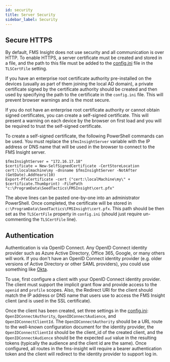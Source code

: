 ```yaml
---
id: security
title: Server Security
sidebar_label: Security
---
```


## Secure HTTPS

By default, FMS Insight does not use security and all communication is over HTTP.
To enable HTTPS, a server certificate must be created and stored in a file, and the
path to this file must be added to the [config.ini](server-config.md) file in the `TLSCertFile` setting.

If you have an enterprise root certificate authority pre-installed on the
devices (usually as part of them joining the local AD domain), a private
certificate signed by the certificate authority should be created and then
used by specifying the path to the certificate in the `config.ini` file.
This will prevent browser warnings and is the most secure.

If you do not have an enterprise root certificate authority or cannot obtain
signed certificates, you can create a self-signed certificate. This will present
a warning on each device by the browser on first load and you will be required to
trust the self-signed certificate.

To create a self-signed certificate, the following PowerShell commands can be used.
You must replace the `$fmsInsightServer` variable with the IP address or DNS name that
will be used in the browser to connect to the FMS Insight server.

```
$fmsInsightServer = "172.16.17.18"
$certificate = New-SelfSignedCertificate -CertStoreLocation cert:\localmachine\my -dnsname $fmsInsightServer -NotAfter (GetDate).AddYears(10)
Export-PfxCertificate -cert ("cert:\localMachine\my\" + $certificate.Thumbprint) -FilePath "c:\ProgramData\SeedTactics\FMSInsight\cert.pfx"
```

The above lines can be pasted one-by-one into an administrator PowerShell. Once completed,
the certificate will be stored in `c:\ProgramData\SeedTactics\FMSInsight\cert.pfx`. This path
should be then set as the `TLSCertFile` property in `config.ini` (should just require un-commenting
the `TLSCertFile` line).

## Authentication

Authentication is via OpenID Connect. Any OpenID Connect identity provider such as
Azure Active Directory, Office 365, Google, or many others will work. If you don't have an OpenID
Connect identity provider (e.g. older versions of Active Directory or other SAML providers), you
could use something like [Okta](https://www.okta.com/).

To use, first configure a client with your OpenID Connect identity provider.
The client must support the implicit grant flow and provide access to the
`openid` and `profile` scopes. Also, the Redirect URI for the client should
match the IP address or DNS name that users use to access the FMS Insight
client (and is used in the SSL certificate).

Once the client has been created, set three settings in the
[config.ini](server-config.ini): `OpenIDConnectAuthority`,
`OpenIDConnectAudience`, and `OpenIDConnectClientId`. The
`OpenIDConnectAuthority` should be a URL route to the well-known
configuration document for the identity provider, the
`OpenIDConnectClientId` should be the client_id of the created client, and
the `OpenIDConnectAudience` should be the expected `aud` value in the
resulting tokens (typically the audience and the client id are the same).
Once configured, all routes in the fms-insight will require a bearer
authentication token and the client will redirect to the identity provider
to support log in.
